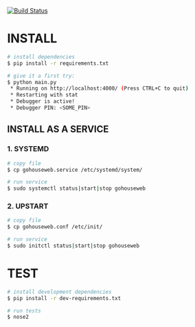 [![Build Status](https://travis-ci.org/sergiomsantos/goHouseWeb.svg?branch=master)](https://travis-ci.org/sergiomsantos/goHouseWeb)

# INSTALL

```bash
# install dependencies
$ pip install -r requirements.txt

# give it a first try:
$ python main.py
 * Running on http://localhost:4000/ (Press CTRL+C to quit)
 * Restarting with stat
 * Debugger is active!
 * Debugger PIN: <SOME_PIN>
```

## INSTALL AS A SERVICE

### 1. SYSTEMD

```bash
# copy file
$ cp gohouseweb.service /etc/systemd/system/

# run service
$ sudo systemctl status|start|stop gohouseweb
```

### 2. UPSTART

```bash
# copy file
$ cp gohouseweb.conf /etc/init/

# run service
$ sudo initctl status|start|stop gohouseweb
```

# TEST

```bash
# install development dependencies
$ pip install -r dev-requirements.txt

# run tests
$ nose2
```